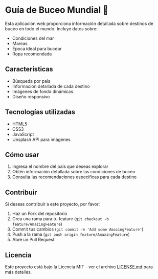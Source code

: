 # Guía de Buceo Mundial 🌊

Esta aplicación web proporciona información detallada sobre destinos de buceo en todo el mundo. Incluye datos sobre:
- Condiciones del mar
- Mareas
- Época ideal para bucear
- Ropa recomendada

## Características
- Búsqueda por país
- Información detallada de cada destino
- Imágenes de fondo dinámicas
- Diseño responsivo

## Tecnologías utilizadas
- HTML5
- CSS3
- JavaScript
- Unsplash API para imágenes

## Cómo usar
1. Ingresa el nombre del país que deseas explorar
2. Obtén información detallada sobre las condiciones de buceo
3. Consulta las recomendaciones específicas para cada destino

## Contribuir
Si deseas contribuir a este proyecto, por favor:
1. Haz un Fork del repositorio
2. Crea una rama para tu feature (`git checkout -b feature/AmazingFeature`)
3. Commit tus cambios (`git commit -m 'Add some AmazingFeature'`)
4. Push a la rama (`git push origin feature/AmazingFeature`)
5. Abre un Pull Request

## Licencia
Este proyecto está bajo la Licencia MIT - ver el archivo [LICENSE.md](LICENSE.md) para más detalles. 